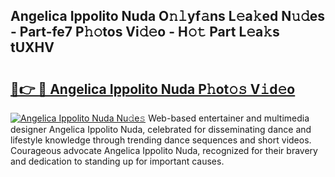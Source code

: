 ## Angelica Ippolito Nuda O𝚗𝚕yf𝚊ns L𝚎a𝚔ed N𝚞𝚍es - Part-fe7 P𝚑𝚘tos Vi𝚍𝚎o - H𝚘𝚝 Part L𝚎a𝚔s tUXHV

# <h2><a href="http://kf328qh.oniu.top/?m=Angelica+Ippolito+Nuda">🔗👉 🔴 Angelica Ippolito Nuda P𝚑ot𝚘𝚜 V𝚒d𝚎o</a></h2>

[![Angelica Ippolito Nuda Nu𝚍e𝚜](https://i.imgur.com/0qMVB7G.gif)](http://kf328qh.oniu.top/?m=Angelica+Ippolito+Nuda)
Web-based entertainer and multimedia designer Angelica Ippolito Nuda, celebrated for disseminating dance and lifestyle knowledge through trending dance sequences and short videos. Courageous advocate Angelica Ippolito Nuda, recognized for their bravery and dedication to standing up for important causes.  
